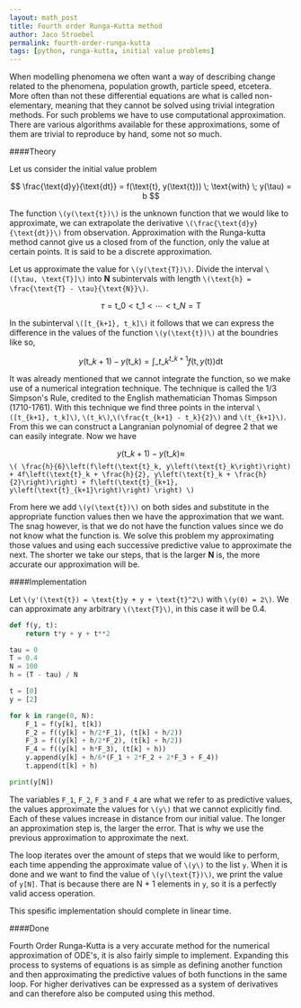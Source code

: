 ```yaml
---
layout: math_post
title: Fourth order Runga-Kutta method
author: Jaco Stroebel
permalink: fourth-order-runga-kutta
tags: [python, runga-kutta, initial value problems]
---
```


When modelling phenomena we often want a way of describing change related to the phenomena, population growth, particle speed, etcetera.
More often than not these differential equations are what is called non-elementary, meaning that they cannot be solved using trivial integration methods.
For such problems we have to use computational approximation.
There are various algorithms available for these approximations, some of them are trivial to reproduce by hand, some not so much.

####Theory

Let us consider the initial value problem

$$
\frac{\text{d}y}{\text{dt}} = f(\text{t}, y(\text{t}))
\; \text{with} \; y(\tau) = b
$$

The function `\(y(\text{t})\)` is the unknown function that we would like to approximate, we can extrapolate the derivative `\(\frac{\text{d}y}{\text{dt}}\)` from observation.
Approximation with the Runga-kutta method cannot give us a closed from of the function, only the value at certain points.
It is said to be a discrete approximation.

Let us approximate the value for `\(y(\text{T})\)`.
Divide the interval
`\([\tau, \text{T}]\)`
into **N** subintervals with length
`\(\text{h} = \frac{\text{T} - \tau}{\text{N}}\)`.

$$
\tau = \text{t}\_0 \lt \text{t}\_1 \lt \cdots \lt \text{t}\_N = \text{T}
$$

In the subinterval `\([t_{k+1}, t_k]\)` it follows that we can express the difference in the values of the function `\(y(\text{t})\)` at the boundries like so, 

$$
y(\text{t}\_{k+1}) - y(\text{t}\_k) = \int\_{t\_k}^{t\_{k+1}} f(\text{t}, y(\text{t})) \text{dt}
$$ 

It was already mentioned that we cannot integrate the function, so we make use of a numerical integration technique.
The technique is called the 1/3 Simpson's Rule, credited to the English mathematician Thomas Simpson (1710-1761).
With this technique we find three points in the interval `\([t_{k+1}, t_k]\)`, `\(t_k\)`,`\(\frac{t_{k+1} - t_k}{2}\)` and `\(t_{k+1}\)`.
From this we can construct a Langranian polynomial of degree 2 that we can easily integrate.
Now we have 

$$
y(\text{t}\_{k+1}) - y(\text{t}\_k) \approx
$$
`\(
\frac{h}{6}\left(f\left(\text{t}_k, y\left(\text{t}_k\right)\right) + 4f\left(\text{t}_k + \frac{h}{2}, y\left(\text{t}_k + \frac{h}{2}\right)\right) + f\left(\text{t}_{k+1}, y\left(\text{t}_{k+1}\right)\right) \right)
\)`

From here we add `\(y(\text{t})\)` on both sides and substitute in the appropriate function values then we have the approximation that we want.
The snag however, is that we do not have the function values since we do not know what the function is.
We solve this problem my approximating those values and using each successive predictive value to approximate the next.
The shorter we take our steps, that is the larger **N** is, the more accurate our approximation will be. 

####Implementation 

Let `\(y'(\text{t}) = \text{t}y + y + \text{t}^2\)` with `\(y(0) = 2\)`.
We can approximate any arbitrary `\(\text{T}\)`, in this case it will be 0.4.


```Python
def f(y, t):
    return t*y + y + t**2

tau = 0
T = 0.4
N = 100
h = (T - tau) / N

t = [0]
y = [2]

for k in range(0, N):
    F_1 = f(y[k], t[k])
    F_2 = f((y[k] + h/2*F_1), (t[k] + h/2))
    F_3 = f((y[k] + h/2*F_2), (t[k] + h/2))
    F_4 = f((y[k] + h*F_3), (t[k] + h))
    y.append(y[k] + h/6*(F_1 + 2*F_2 + 2*F_3 + F_4))
    t.append(t[k] + h)

print(y[N])
```

The variables `F_1`, `F_2`, `F_3` and `F_4` are what we refer to as predictive values, the values approximate the values for `\(y\)` that we cannot explicitly find.
Each of these values increase in distance from our initial value.
The longer an approximation step is, the larger the error.
That is why we use the previous approximation to approximate the next.

The loop iterates over the amount of steps that we would like to perform, each time appending the approximate value of `\(y\)` to the list `y`. When it is done and we want to find the value of `\(y(\text{T})\)`, we print the value of `y[N]`. 
That is because there are N + 1 elements in `y`, so it is a perfectly valid access operation.

This spesific implementation should complete in linear time.

####Done

Fourth Order Runga-Kutta is a very accurate method for the numerical approximation of ODE's, it is also fairly simple to implement. Expanding this process to systems of equations is as simple as defining another function and then approximating the predictive values of both functions in the same loop.
For higher derivatives can be expressed as a system of derivatives and can therefore also be computed using this method.
